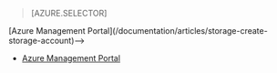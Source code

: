 > [AZURE.SELECTOR]
<!-- deleted by customization - --><!-- keep by customization: begin --><!--- <!-- keep by customization: end --> [Azure Management <!-- deleted by customization Portal](/documentation/articles/storage-create-storage-account) --><!-- keep by customization: begin --> Portal](/documentation/articles/storage-create-storage-account)--><!-- keep by customization: end -->
- [Azure Management Portal](/documentation/articles/storage-create-storage-account-classic-portal)
